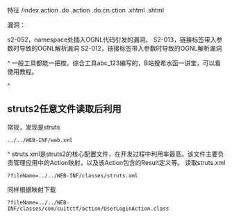 特征
/index.action
.do
.action
.do.cn.ction
.xhtml
.shtml

漏洞：

s2-052，namespace处插入OGNL代码引发的漏洞。
S2-013，链接标签带入参数时导致的OGNL解析漏洞
S2-012，链接标签带入参数时导致的OGNL解析漏洞

^
一般工具都能一把梭。综合工具abc_123编写的，B站搜希水函一讲堂，可以看使用教程。


^
## **struts2任意文件读取后利用**

常规，发现是struts
```
../../WEB-INF/web.xml
```


^
struts.xml是struts2的核心配置文件，在开发过程中利用率最高。该文件主要负责管理应用中的Action映射，以及该Action包含的Result定义等。
读取struts.xml
```
?fileName=../../WEB-INF/classes/struts.xml
```
同样根据映射下载
```
?fileName=../../WEB-INF/classes/com/cuitctf/action/UserLoginAction.class
```


